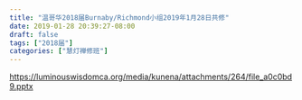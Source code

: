 ```yaml
---
title: "温哥华2018届Burnaby/Richmond小组2019年1月28日共修"
date: 2019-01-28 20:39:27-08:00
draft: false
tags: ["2018届"]
categories: ["慧灯禅修班"]
---
```

https://luminouswisdomca.org/media/kunena/attachments/264/file_a0c0bd9.pptx
